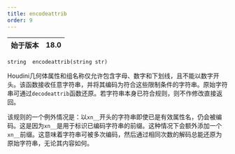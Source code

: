 ```yaml
---
title: encodeattrib
order: 9
---
```

| 始于版本 | 18.0 |
| --- | --- |

`string  encodeattrib(string str)`

Houdini几何体属性和组名称仅允许包含字母、数字和下划线，且不能以数字开头。该函数接收任意字符串，并将其编码为符合这些限制条件的字符串。原始字符串可通过`decodeattrib`函数还原。若字符串本身已符合规则，则不作修改直接返回。

该规则的一个例外情况是：以`xn__`开头的字符串即使已是有效属性名，仍会被编码。这是因为`xn__`是用于标识已编码字符串的前缀。这种情况下会额外添加一个`xn__`前缀。这意味着字符串可被多次编码，然后通过相同次数的解码总能还原为原始字符串，无论其内容如何。
